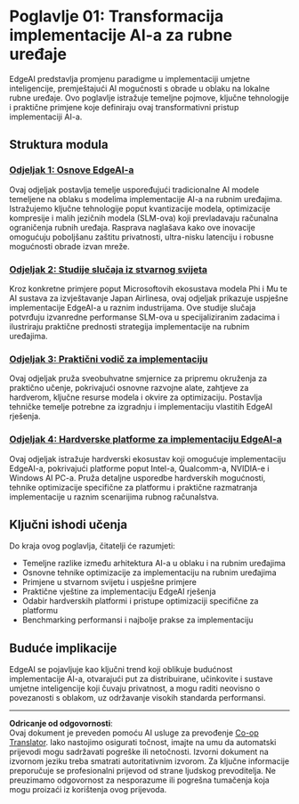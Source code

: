 <!--
CO_OP_TRANSLATOR_METADATA:
{
  "original_hash": "ddfe62b8e130979b7034bc6fbb7d510c",
  "translation_date": "2025-09-18T23:55:55+00:00",
  "source_file": "Module01/README.md",
  "language_code": "hr"
}
-->
# Poglavlje 01: Transformacija implementacije AI-a za rubne uređaje

EdgeAI predstavlja promjenu paradigme u implementaciji umjetne inteligencije, premještajući AI mogućnosti s obrade u oblaku na lokalne rubne uređaje. Ovo poglavlje istražuje temeljne pojmove, ključne tehnologije i praktične primjene koje definiraju ovaj transformativni pristup implementaciji AI-a.

## Struktura modula

### [Odjeljak 1: Osnove EdgeAI-a](./01.EdgeAIFundamentals.md)
Ovaj odjeljak postavlja temelje uspoređujući tradicionalne AI modele temeljene na oblaku s modelima implementacije AI-a na rubnim uređajima. Istražujemo ključne tehnologije poput kvantizacije modela, optimizacije kompresije i malih jezičnih modela (SLM-ova) koji prevladavaju računalna ograničenja rubnih uređaja. Rasprava naglašava kako ove inovacije omogućuju poboljšanu zaštitu privatnosti, ultra-nisku latenciju i robusne mogućnosti obrade izvan mreže.

### [Odjeljak 2: Studije slučaja iz stvarnog svijeta](./02.RealWorldCaseStudies.md)
Kroz konkretne primjere poput Microsoftovih ekosustava modela Phi i Mu te AI sustava za izvještavanje Japan Airlinesa, ovaj odjeljak prikazuje uspješne implementacije EdgeAI-a u raznim industrijama. Ove studije slučaja potvrđuju izvanredne performanse SLM-ova u specijaliziranim zadacima i ilustriraju praktične prednosti strategija implementacije na rubnim uređajima.

### [Odjeljak 3: Praktični vodič za implementaciju](./03.PracticalImplementationGuide.md)
Ovaj odjeljak pruža sveobuhvatne smjernice za pripremu okruženja za praktično učenje, pokrivajući osnovne razvojne alate, zahtjeve za hardverom, ključne resurse modela i okvire za optimizaciju. Postavlja tehničke temelje potrebne za izgradnju i implementaciju vlastitih EdgeAI rješenja.

### [Odjeljak 4: Hardverske platforme za implementaciju EdgeAI-a](./04.EdgeDeployment.md)
Ovaj odjeljak istražuje hardverski ekosustav koji omogućuje implementaciju EdgeAI-a, pokrivajući platforme poput Intel-a, Qualcomm-a, NVIDIA-e i Windows AI PC-a. Pruža detaljne usporedbe hardverskih mogućnosti, tehnike optimizacije specifične za platformu i praktične razmatranja implementacije u raznim scenarijima rubnog računalstva.

## Ključni ishodi učenja

Do kraja ovog poglavlja, čitatelji će razumjeti:
- Temeljne razlike između arhitektura AI-a u oblaku i na rubnim uređajima
- Osnovne tehnike optimizacije za implementaciju na rubnim uređajima
- Primjene u stvarnom svijetu i uspješne primjere
- Praktične vještine za implementaciju EdgeAI rješenja
- Odabir hardverskih platformi i pristupe optimizaciji specifične za platformu
- Benchmarking performansi i najbolje prakse za implementaciju

## Buduće implikacije

EdgeAI se pojavljuje kao ključni trend koji oblikuje budućnost implementacije AI-a, otvarajući put za distribuirane, učinkovite i sustave umjetne inteligencije koji čuvaju privatnost, a mogu raditi neovisno o povezanosti s oblakom, uz održavanje visokih standarda performansi.

---

**Odricanje od odgovornosti**:  
Ovaj dokument je preveden pomoću AI usluge za prevođenje [Co-op Translator](https://github.com/Azure/co-op-translator). Iako nastojimo osigurati točnost, imajte na umu da automatski prijevodi mogu sadržavati pogreške ili netočnosti. Izvorni dokument na izvornom jeziku treba smatrati autoritativnim izvorom. Za ključne informacije preporučuje se profesionalni prijevod od strane ljudskog prevoditelja. Ne preuzimamo odgovornost za nesporazume ili pogrešna tumačenja koja mogu proizaći iz korištenja ovog prijevoda.